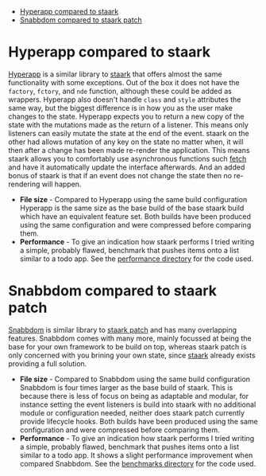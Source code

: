 - [Hyperapp compared to staark](#hyperapp-compared-to-staark)
- [Snabbdom compared to staark patch](#snabbdom-compared-to-staark-patch)

# Hyperapp compared to staark

[Hyperapp](https://github.com/jorgebucaran/hyperapp#readme) is a similar library to [staark](https://github.com/doars/staark/tree/main/packages/staark#readme) that offers almost the same functionality with some exceptions. Out of the box it does not have the `factory`, `fctory`, and `nde` function, although these could be added as wrappers. Hyperapp also doesn't handle `class` and `style` attributes the same way, but the biggest difference is in how you as the user make changes to the state. Hyperapp expects you to return a new copy of the state with the mutations made as the return of a listener. This means only listeners can easily mutate the state at the end of the event. staark on the other had allows mutation of any key on the state no matter when, it will then after a change has been made re-render the application. This means staark allows you to comfortably use asynchronous functions such [fetch](https://github.com/doars/staark/tree/main/packages/vroagn#readme) and have it automatically update the interface afterwards. And an added bonus of staark is that if an event does not change the state then no re-rendering will happen.

- **File size** - Compared to Hyperapp using the same build configuration Hyperapp is the same size as the base build of the base staark build which have an equivalent feature set. Both builds have been produced using the same configuration and were compressed before comparing them.
- **Performance** - To give an indication how staark performs I tried writing a simple, probably flawed, benchmark that pushes items onto a list similar to a todo app. See the [performance directory](https://github.com/doars/staark/tree/main/performance#README) for the code used.

# Snabbdom compared to staark patch

[Snabbdom](https://github.com/snabbdom/snabbdom#readme) is similar library to [staark patch](https://github.com/doars/staark/tree/main/packages/staark-patch#readme) and has many overlapping features. Snabbdom comes with many more, mainly focussed at being the base for your own framework to be build on top, whereas staark patch is only concerned with you brining your own state, since [staark](https://github.com/doars/staark/tree/main/packages/staark#readme) already exists providing a full solution.

- **File size** - Compared to Snabbdom using the same build configuration Snabbdom is four times larger as the base build of staark. This is because there is less of focus on being as adaptable and modular, for instance setting the event listeners is build into staark with no additional module or configuration needed, neither does staark patch currently provide lifecycle hooks. Both builds have been produced using the same configuration and were compressed before comparing them.
- **Performance** - To give an indication how staark performs I tried writing a simple, probably flawed, benchmark that pushes items onto a list similar to a todo app. It shows a slight performance improvement when compared Snabbdom. See the [benchmarks directory](https://github.com/doars/staark/tree/main/benchmarks) for the code used.
